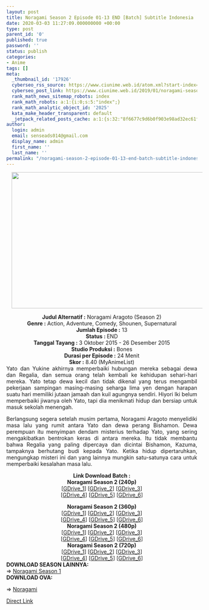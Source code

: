 ```yaml
---
layout: post
title: Noragami Season 2 Episode 01-13 END [Batch] Subtitle Indonesia
date: 2020-03-03 11:27:09.000000000 +00:00
type: post
parent_id: '0'
published: true
password: ''
status: publish
categories:
- Anime
tags: []
meta:
  _thumbnail_id: '17926'
  cyberseo_rss_source: https://www.ciunime.web.id/atom.xml?start-index=3001&max-results=150
  cyberseo_post_link: https://www.ciunime.web.id/2019/01/noragami-season-2-episode-01-13-end.html
  rank_math_news_sitemap_robots: index
  rank_math_robots: a:1:{i:0;s:5:"index";}
  rank_math_analytic_object_id: '2025'
  kata_make_header_transparent: default
  _jetpack_related_posts_cache: a:1:{s:32:"8f6677c9d6b0f903e98ad32ec61f8deb";a:2:{s:7:"expires";i:1652229709;s:7:"payload";a:0:{}}}
author:
  login: admin
  email: senseads014@gmail.com
  display_name: admin
  first_name: ''
  last_name: ''
permalink: "/noragami-season-2-episode-01-13-end-batch-subtitle-indonesia/"
---
```

<div class="separator" style="clear: both; text-align: center;"><a href="https://1.bp.blogspot.com/-pSZwLlh1cUw/XDjjOudx0FI/AAAAAAAAHJs/e6fzq6SweKkd6LzXLv2aJGCbjdNsJNqxwCPcBGAYYCw/s1600/Noragam%2BSeason%2B2.jpg" imageanchor="1" style="margin-left: 1em; margin-right: 1em;"><img border="0" data-original-height="720" data-original-width="1280" height="360" src="{{ site.baseurl }}/assets/2020/03/Noragam%2BSeason%2B2.jpg" width="640" /></a></div>
<p>
<div style="text-align: center;"><b>Judul Alternatif :</b> Noragami Aragoto (Season 2)</div>
<div style="text-align: center;"><b><b>Genre :</b></b> Action, Adventure, Comedy, Shounen, Supernatural</div>
<div style="text-align: center;"><b>Jumlah Episode :</b> 13<br /><b>Status :&nbsp;</b>END<br /><b>Tanggal Tayang :</b> 3 Oktober 2015 - 26 Desember 2015<br /><b>Studio Produksi :</b> Bones<br /><b>Durasi per Episode :</b>&nbsp;24 Menit</div>
<div style="text-align: center;"><b>Skor :</b> 8.40 (MyAnimeList)</div>
<div style="text-align: center;"></div>
<div style="text-align: justify;">Yato dan Yukine akhirnya memperbaiki hubungan mereka sebagai dewa dan Regalia, dan semua orang telah kembali ke kehidupan sehari-hari mereka. Yato tetap dewa kecil dan tidak dikenal yang terus mengambil pekerjaan sampingan masing-masing seharga lima yen dengan harapan suatu hari memiliki jutaan jamaah dan kuil agungnya sendiri. Hiyori Iki belum memperbaiki jiwanya oleh Yato, tapi dia menikmati hidup dan bersiap untuk masuk sekolah menengah.</p>
<p>Berlangsung segera setelah musim pertama, Noragami Aragoto menyelidiki masa lalu yang rumit antara Yato dan dewa perang Bishamon. Dewa perempuan itu menyimpan dendam misterius terhadap Yato, yang sering mengakibatkan bentrokan keras di antara mereka. Itu tidak membantu bahwa Regalia yang paling dipercaya dan dicintai Bishamon, Kazuma, tampaknya berhutang budi kepada Yato. Ketika hidup dipertaruhkan, mengungkap misteri ini dan yang lainnya mungkin satu-satunya cara untuk memperbaiki kesalahan masa lalu.</p></div>
<div style="text-align: justify;"></div>
<div style="text-align: justify;"></div>
<div style="text-align: center;"><b>Link Download Batch :</b></div>
<div style="text-align: center;">
<div style="text-align: center;"><b>Noragami Season 2 (240p)</b></div>
<div style="text-align: center;">[<a href="https://drive.google.com/uc?id=1WbEqStleVVbb6zCtcn1MQ1AgF4U__EF8" target="_blank" rel="noopener">GDrive_1</a>] [<a href="https://drive.google.com/uc?id=1R0V2rOa4mqT3VlnBb_qNdLZLGJmTHWWu" target="_blank" rel="noopener">GDrive_2</a>] [<a href="https://docs.google.com/uc?export=download&amp;id=1bEWSWghQ81MfRNGVoj7iuGjYowGlKH-Y" target="_blank" rel="noopener">GDrive_3</a>]<br />[<a href="https://drive.google.com/uc?id=1mcilIqG7w9RVxrLMxjX7VQqRmeGe89SF" target="_blank" rel="noopener">GDrive_4</a>] [<a href="https://drive.google.com/uc?export=download&amp;id=0B0tlbaURiXHyQklIVFZUbVpaT1E" target="_blank" rel="noopener">GDrive_5</a>] [<a href="https://drive.google.com/uc?id=1nUrPSgA60cZR-LntlOKHObtWMgSRyvtf&amp;export=download" target="_blank" rel="noopener">GDrive_6</a>]</p>
</div>
</div>
<div style="text-align: center;"><b>Noragami Season 2 (360p)</b></div>
<div style="text-align: center;">[<a href="https://drive.google.com/uc?id=16UkGoGApE_b88VtD9Qf16hGvPMRpjDER" target="_blank" rel="noopener">GDrive_1</a>] [<a href="https://drive.google.com/uc?id=1RU79qFNxgl0eoahkjzQdQKNzsMzXnbC1" target="_blank" rel="noopener">GDrive_2</a>] [<a href="https://drive.google.com/uc?id=1DrujaoB091_mq7j6XB61v4fwj9GvM04g" target="_blank" rel="noopener">GDrive_3</a>]<br />[<a href="https://docs.google.com/uc?export=download&amp;id=1hkfWuyog1EAUy1XmyI53D9brCpuJoaM3" target="_blank" rel="noopener">GDrive_4</a>] [<a href="https://drive.google.com/uc?export=download&amp;id=1YLASmWOwdBaADATLBsmgBdpIZmKOUC0_" target="_blank" rel="noopener">GDrive_5</a>] [<a href="https://drive.google.com/uc?export=download&amp;id=1g8F0TmAuLXEZ4DKEX8XHr7FU-yvFsQsV" target="_blank" rel="noopener">GDrive_6</a>]</div>
<div style="text-align: center;"></div>
<div style="text-align: center;"><b>Noragami Season 2 (480p)</b><br />[<a href="https://drive.google.com/uc?id=1BbmhczF_7LDLVF-1IuFrro0OFeqinyNk" target="_blank" rel="noopener">GDrive_1</a>] [<a href="https://drive.google.com/uc?id=1giMw_hW_kvU5pGylpIVc2SWmFFj-Mvah" target="_blank" rel="noopener">GDrive_2</a>] [<a href="https://drive.google.com/uc?id=1anBhb5Sn1jZzJEqf_kh1FndMKZ_7gA5v" target="_blank" rel="noopener">GDrive_3</a>]<br />[<a href="https://drive.google.com/uc?id=1lDj_pYsvnBcHhCKkoyjCfG82TO0QUF04" target="_blank" rel="noopener">GDrive_4</a>] [<a href="https://drive.google.com/uc?id=1VFRzQf_z1krTJ5Uw0akl8zUkk1SiiI61" target="_blank" rel="noopener">GDrive_5</a>] [<a href="https://docs.google.com/uc?export=download&amp;id=1-ItiYQYjX4UYDuOGre8t-qTd0ovDTTYY" target="_blank" rel="noopener">GDrive_6</a>]</div>
<div style="text-align: center;"><b>Noragami Season 2 (720p)</b><br />[<a href="https://drive.google.com/uc?id=1wpfLwer91ZLckv1OK23P8FZZ3C5y_zQD" target="_blank" rel="noopener">GDrive_1</a>] [<a href="https://drive.google.com/uc?id=1vAqFujfbG1GlPKqyl-21sceFv2frJmIR" target="_blank" rel="noopener">GDrive_2</a>] [<a href="https://drive.google.com/uc?id=109wTtXFO5mpHXmS8umN2I7ik7RRe5D45" target="_blank" rel="noopener">GDrive_3</a>]<br />[<a href="https://drive.google.com/uc?id=1Z-72XeV7Nnm7tiRCLHd0BmeAcL3lEyUo" target="_blank" rel="noopener">GDrive_4</a>] [<a href="https://drive.google.com/uc?id=1aGs1rQehWagc343I85S4XDR6e5wYVRUg" target="_blank" rel="noopener">GDrive_5</a>] [<a href="https://docs.google.com/uc?export=download&amp;id=1oW0f-olxwmovuwsO6GtdeZykL04Idw3r" target="_blank" rel="noopener">GDrive_6</a>]
<div style="text-align: left;"></div>
<div style="text-align: justify;"></div>
<div style="text-align: justify;"><b>DOWNLOAD SEASON LAINNYA:</b></div>
<div style="text-align: justify;">=&gt;&nbsp;<a href="https://www.ciunime.web.id/2019/01/noragami-season-1-episode-01-12-end.html" target="_blank" rel="noopener">Noragami Season 1</a></div>
<div style="text-align: justify;"><b>DOWNLOAD OVA:</b></p>
<p>=&gt;&nbsp;<a href="https://www.ciunime.web.id/2019/01/noragami-ova-episode-01-04-end-batch.html" target="_blank" rel="noopener">Noragami</a></p>
</div>
</div>
<link rel="stylesheet" href="https://cdnjs.cloudflare.com/ajax/libs/font-awesome/4.7.0/css/font-awesome.min.css" />
<div class="divbtn"> <a href="https://handymansurrender.com/fihup8buzv?key=94550f7ce39444073321dde3b8782f97" class="btn"><i class="fa fa-download"></i> Direct Link</a> </div>
